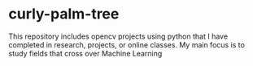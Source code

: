 # curly-palm-tree
This repository includes opencv projects using python that I have completed in research, projects, or online classes. My main focus is to study fields that cross over Machine Learning
